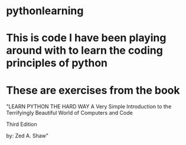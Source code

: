 # pythonlearning
# This is code I have been playing around with to learn the coding principles of python
# These are exercises from the book 

"LEARN PYTHON THE HARD WAY
 A Very Simple Introduction
to the Terrifyingly Beautiful World
of Computers and Code

Third Edition

by: Zed A. Shaw"
